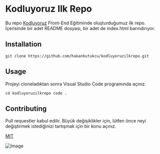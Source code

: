# Kodluyoruz Ilk Repo 
Bu repo [Kodluyoruz](https://kodluyoruz.org/) Front-End Eğitiminde oluşturduğumuz ilk repo. İçerisinde bir adet README dosyası, bir adet de index.html barındırıyor. 
## Installation 
``` git clone https://github.com/hakankutukcu/kodluyoruzilkrepo.git ``` 
## Usage 
Projeyi cloneladıktan sonra Visual Studio Code programında açınız.

 ``` cd kodluyoruzilkrepo code . ``` 
 ## Contributing 
 Pull requestler kabul edilir. Büyük değişiklikler için, lütfen önce neyi değiştirmek istediğinizi tartışmak için bir konu açınız. 
 
 [MIT](https://choosealicense.com/licenses/mit/) 

 ![Image](https://raw.githubusercontent.com/Kodluyoruz/taskforce/main/git/odev1/figures/github.png)